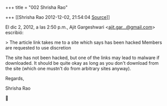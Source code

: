 +++
title = "002 Shrisha Rao"

+++
[[Shrisha Rao	2012-12-02, 21:54:04 [Source](https://groups.google.com/g/bvparishat/c/DwcdssbmiJg)]]



El dic 2, 2012, a las 2:50 p.m., Ajit Gargeshwari \<[ajit.gar...@gmail.com]()\> escribió:  
  
\> The article link takes me to a site which says has been hacked Members are requested to use discretion  
  

The site has not been hacked, but one of the links may lead to malware if downloaded. It should be quite okay as long as you don't download from the site (which one mustn't do from arbitrary sites anyway).  
  
Regards,  
  
Shrisha Rao  



